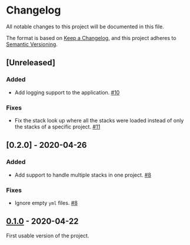 # Changelog

All notable changes to this project will be documented in this file.

The format is based on [Keep a Changelog](https://keepachangelog.com/en/1.0.0/),
and this project adheres to [Semantic Versioning](https://semver.org/spec/v2.0.0.html).

## [Unreleased]

### Added

- Add logging support to the application. [#10]

### Fixes

- Fix the stack look up where all the stacks were loaded instead of only the stacks of a
  specific project. [#11]

## [0.2.0] - 2020-04-26

### Added

- Add support to handle multiple stacks in one project. [#8]

### Fixes

- Ignore empty `yml` files. [#8]

## [0.1.0] - 2020-04-22

First usable version of the project.

[//]: # (Release links)
[0.1.0]: https://github.com/rgreinho/tfpy/releases/tag/0.1.0

[//]: # (Issue/PR links)
[#8]: https://github.com/rgreinho/tfpy/pull/8
[#10]: https://github.com/rgreinho/tfpy/pull/10
[#11]: https://github.com/rgreinho/tfpy/pull/11
